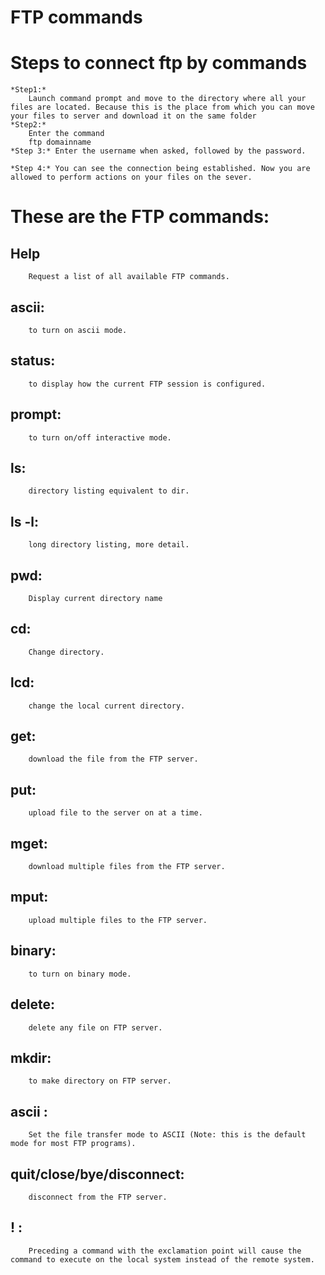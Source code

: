 # FTP commands

# Steps to connect ftp by commands
    *Step1:*
        Launch command prompt and move to the directory where all your files are located. Because this is the place from which you can move your files to server and download it on the same folder
    *Step2:*
        Enter the command
        ftp domainname
    *Step 3:* Enter the username when asked, followed by the password.

    *Step 4:* You can see the connection being established. Now you are allowed to perform actions on your files on the sever.

#  These are the FTP commands:

## Help
        Request a list of all available FTP commands.
## ascii:
        to turn on ascii mode.
## status:
        to display how the current FTP session is configured.
## prompt:
        to turn on/off interactive mode.
## ls:
        directory listing equivalent to dir.
## ls -l:
        long directory listing, more detail.
## pwd:
        Display current directory name
## cd:
        Change directory.
## lcd:
        change the local current directory.
## get:
        download the file from the FTP server.
## put:
        upload file to the server on at a time.
## mget:
        download multiple files from the FTP server.
## mput:
        upload multiple files to the FTP server.
## binary:
        to turn on binary mode.
## delete:
        delete any file on FTP server.
## mkdir:
        to make directory on FTP server.
## ascii :
        Set the file transfer mode to ASCII (Note: this is the default mode for most FTP programs).
## quit/close/bye/disconnect:
        disconnect from the FTP server.
## ! :
        Preceding a command with the exclamation point will cause the command to execute on the local system instead of the remote system.
